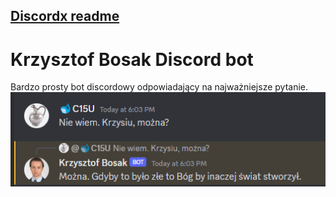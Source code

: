 ## [Discordx readme](README_DISCORDX.md)
# Krzysztof Bosak Discord bot
Bardzo prosty bot discordowy odpowiadający na najważniejsze pytanie.
![Można!](github/assets/presentation.png)

